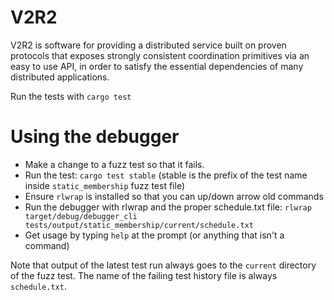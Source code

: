 # V2R2

V2R2 is software for providing a distributed service built on proven protocols that exposes strongly consistent coordination primitives via an easy to use API, in order to satisfy the essential dependencies of many distributed applications.

Run the tests with `cargo test`

# Using the debugger

 * Make a change to a fuzz test so that it fails.
 * Run the test: `cargo test stable` (stable is the prefix of the test name inside `static_membership` fuzz test file)
 * Ensure `rlwrap` is installed so that you can up/down arrow old commands
 * Run the debugger with rlwrap and the proper schedule.txt file:
   `rlwrap target/debug/debugger_cli tests/output/static_membership/current/schedule.txt`
 * Get usage by typing `help` at the prompt (or anything that isn't a command)

Note that output of the latest test run always goes to the `current` directory of the fuzz test. The
name of the failing test history file is always `schedule.txt`.
